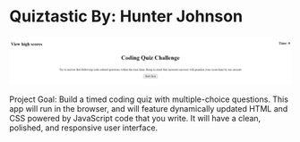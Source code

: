 # Quiztastic By: Hunter Johnson 

![](images/highscorephoto.png)

Project Goal: Build a timed coding quiz with multiple-choice questions. This app will run in the browser, and will feature dynamically updated HTML and CSS powered by JavaScript code that you write. It will have a clean, polished, and responsive user interface.
